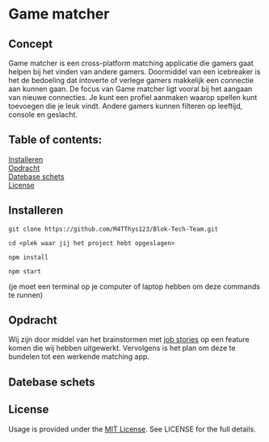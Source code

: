 # Game matcher

## Concept ##

Game matcher is een cross-platform matching applicatie die gamers gaat helpen bij het vinden van andere gamers. Doormiddel van een icebreaker is het de bedoeling dat intoverte of verlege gamers makkelijk een connectie aan kunnen gaan. De focus van Game matcher ligt vooral bij het aangaan van nieuwe connecties. Je kunt een profiel aanmaken waarop spellen kunt toevoegen die je leuk vindt. Andere gamers kunnen filteren op leeftijd, console en geslacht.

## Table of contents:<br />
[Installeren](#Installeren)<br />
[Opdracht](#Opdracht)<br />
[Datebase schets](#Datebase-schets)<br />
[License](#License)<br />
  
## Installeren
```
git clone https://github.com/M4TThys123/Blok-Tech-Team.git
```
```
cd <plek waar jij het project hebt opgeslagen> 
```
```
npm install
```
```
npm start
```
(je moet een terminal op je computer of laptop hebben om deze commands te runnen)

## Opdracht
Wij zijn door middel van het brainstormen met [job stories](https://github.com/M4TThys123/Blok-Tech-Team/wiki/Job-Stories) op een feature komen die wij hebben uitgewerkt. Vervolgens is het plan om deze te bundelen tot een werkende matching app.
  
## Datebase schets

## License
Usage is provided under the [MIT License](https://github.com/M4TThys123/Blok-Tech-Team/blob/main/LICENSE). See LICENSE for the full details.
